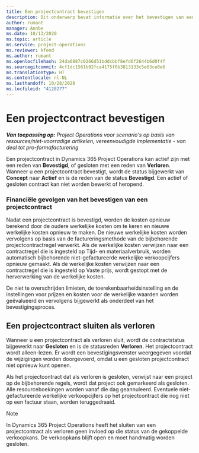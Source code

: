 ```yaml
---
title: Een projectcontract bevestigen
description: Dit onderwerp bevat informatie over het bevestigen van een contract in Project Operations.
author: rumant
manager: Annbe
ms.date: 10/13/2020
ms.topic: article
ms.service: project-operations
ms.reviewer: kfend
ms.author: rumant
ms.openlocfilehash: 24da0887c0266d51bddcbbf8efd6f2644b6d0f4f
ms.sourcegitcommit: 4cf1dc1561b92fca4175f0b3813133c5e63ce8e6
ms.translationtype: HT
ms.contentlocale: nl-NL
ms.lasthandoff: 10/28/2020
ms.locfileid: "4128277"
---
```

# <a name="confirm-a-project-contract"></a>Een projectcontract bevestigen

_**Van toepassing op:** Project Operations voor scenario's op basis van resources/niet-voorradige artikelen, vereenvoudigde implementatie - van deal tot pro-formafacturering_

Een projectcontract in Dynamics 365 Project Operations kan actief zijn met een reden van **Bevestigd**, of gesloten met een reden van **Verloren**. Wanneer u een projectcontract bevestigt, wordt de status bijgewerkt van **Concept** naar **Actief** en is de reden van de status **Bevestigd**. Een actief of gesloten contract kan niet worden bewerkt of heropend. 

### <a name="financial-impact-of-confirming-a-project-contract"></a>Financiële gevolgen van het bevestigen van een projectcontract

Nadat een projectcontract is bevestigd, worden de kosten opnieuw berekend door de oudere werkelijke kosten om te keren en nieuwe werkelijke kosten opnieuw te maken. De nieuwe werkelijke kosten worden vervolgens op basis van de factureringsmethode van de bijbehorende projectcontractregel verwerkt. Als de werkelijke kosten verwijzen naar een contractregel die is ingesteld op Tijd- en materiaalverbruik, worden automatisch bijbehorende niet-gefactureerde werkelijke verkoopcijfers opnieuw gemaakt. Als de werkelijke kosten verwijzen naar een contractregel die is ingesteld op Vaste prijs, wordt gestopt met de herverwerking van de werkelijke kosten.

De niet te overschrijden limieten, de toerekenbaarheidsinstelling en de instellingen voor prijzen en kosten voor de werkelijke waarden worden geëvalueerd en vervolgens bijgewerkt als onderdeel van het bevestigingsproces.

## <a name="close-a-project-contract-as-lost"></a>Een projectcontract sluiten als verloren

Wanneer u een projectcontract als verloren sluit, wordt de contractstatus bijgewerkt naar **Gesloten** en is de statusreden **Verloren**. Het projectcontract wordt alleen-lezen. Er wordt een bevestigingsvenster weergegeven voordat de wijzigingen worden doorgevoerd, omdat u een gesloten projectcontract niet opnieuw kunt openen.

Als het projectcontract dat als verloren is gesloten, verwijst naar een project op de bijbehorende regels, wordt dat project ook gemarkeerd als gesloten. Alle resourceboekingen worden vanaf die dag geannuleerd. Eventuele niet-gefactureerde werkelijke verkoopcijfers op het projectcontract die nog niet op een factuur staan, worden teruggedraaid.

> [!NOTE]
> In Dynamics 365 Project Operations heeft het sluiten van een projectcontract als verloren geen invloed op die status van de gekoppelde verkoopkans. De verkoopkans blijft open en moet handmatig worden gesloten.
